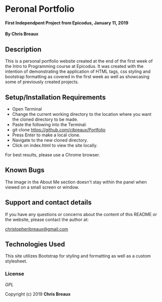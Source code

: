 # Peronal Portfolio

#### First Independpent Project from Epicodus, January 11, 2019

#### By Chris Breaux

## Description

This is a personal portfolio website created at the end of the first week of the Intro to Programming course at Epicodus. It was created with the intention of demonstrating the application of HTML tags, css styling and bootstrap formatting as covered in the first week as well as showcasing some of previously created projects.

## Setup/Installation Requirements

* Open Terminal
* Change the current working directory to the location where you want the cloned directory to be made.
* Paste the following into the Terminal:
* git clone https://github.com/cjbreaux/Portfolio
* Press Enter to make a local clone.
* Navigate to the new cloned directory.
* Click on index.html to view the site locally.

For best results, please use a Chrome browser.

## Known Bugs

The image in the About Me section doesn't stay within the panel when viewed on a small screen or window.

## Support and contact details

If you have any questions or concerns about the content of this README or the website, please contact the author at:  

christopherjbreaux@gmail.com

## Technologies Used

This site utilizes Bootstrap for styling and formatting as well as a custom stylesheet.

### License

*GPL*

Copyright (c) 2019 **Chris Breaux**
